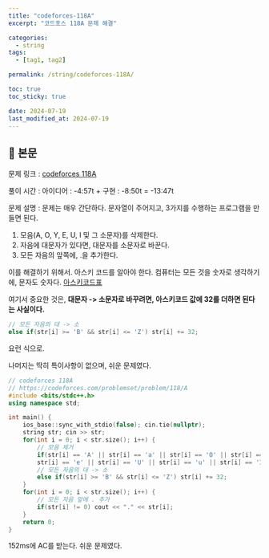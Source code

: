 ```yaml
---
title: "codeforces-118A"
excerpt: "코드포스 118A 문제 해결"

categories:
  - string
tags:
  - [tag1, tag2]

permalink: /string/codeforces-118A/

toc: true
toc_sticky: true

date: 2024-07-19
last_modified_at: 2024-07-19
---
```


## 🦥 본문

문제 링크 : [codeforces 118A](https://codeforces.com/problemset/problem/118/A)

풀이 시간 : 아이디어 : -4:57t + 구현 : -8:50t = -13:47t

문제 설명 : 문제는 매우 간단하다. 문자열이 주어지고, 3가지를 수행하는 프로그램을 만들면 된다. 

1. 모음(A, O, Y, E, U, I 및 그 소문자)를 삭제한다.
2. 자음에 대문자가 있다면, 대문자를 소문자로 바꾼다.
3. 모든 자음의 앞쪽에, .을 추가한다.

이를 해결하기 위해서. 아스키 코드를 알아야 한다. 컴퓨터는 모든 것을 숫자로 생각하기에, 문자도 숫자다. [아스키코드표](https://codedragon.tistory.com/2547)

여기서 중요한 것은, **대문자 -> 소문자로 바꾸려면, 아스키코드 값에 32를 더하면 된다는 사실이다.**

```cpp
// 모든 자음의 대 -> 소
else if(str[i] >= 'B' && str[i] <= 'Z') str[i] += 32;
```

요런 식으로.

나머지는 딱히 특이사항이 없으며, 쉬운 문제였다. 

```cpp
// codeforces 118A
// https://codeforces.com/problemset/problem/118/A
#include <bits/stdc++.h>
using namespace std;

int main() {
    ios_base::sync_with_stdio(false); cin.tie(nullptr);
    string str; cin >> str;
    for(int i = 0; i < str.size(); i++) {
        // 모음 제거
        if(str[i] == 'A' || str[i] == 'a' || str[i] == 'O' || str[i] == 'o' || str[i] == 'Y' || str[i] == 'y' || str[i] == 'E' ||
        str[i] == 'e' || str[i] == 'U' || str[i] == 'u' || str[i] == 'I' || str[i] == 'i') str[i] = 0;
        // 모든 자음의 대 -> 소
        else if(str[i] >= 'B' && str[i] <= 'Z') str[i] += 32;
    }
    for(int i = 0; i < str.size(); i++) {
        // 모든 자음 앞에 . 추가
        if(str[i] != 0) cout << "." << str[i];
    }
    return 0;
}
```

152ms에 AC를 받는다. 쉬운 문제였다. 

